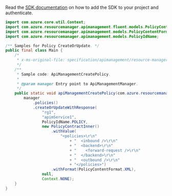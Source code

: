 Read the [SDK documentation](https://github.com/Azure/azure-sdk-for-java/blob/azure-resourcemanager-apimanagement_1.0.0-beta.3/sdk/apimanagement/azure-resourcemanager-apimanagement/README.md) on how to add the SDK to your project and authenticate.

```java
import com.azure.core.util.Context;
import com.azure.resourcemanager.apimanagement.fluent.models.PolicyContractInner;
import com.azure.resourcemanager.apimanagement.models.PolicyContentFormat;
import com.azure.resourcemanager.apimanagement.models.PolicyIdName;

/** Samples for Policy CreateOrUpdate. */
public final class Main {
    /*
     * x-ms-original-file: specification/apimanagement/resource-manager/Microsoft.ApiManagement/stable/2021-08-01/examples/ApiManagementCreatePolicy.json
     */
    /**
     * Sample code: ApiManagementCreatePolicy.
     *
     * @param manager Entry point to ApiManagementManager.
     */
    public static void apiManagementCreatePolicy(com.azure.resourcemanager.apimanagement.ApiManagementManager manager) {
        manager
            .policies()
            .createOrUpdateWithResponse(
                "rg1",
                "apimService1",
                PolicyIdName.POLICY,
                new PolicyContractInner()
                    .withValue(
                        "<policies>\r\n"
                            + "  <inbound />\r\n"
                            + "  <backend>\r\n"
                            + "    <forward-request />\r\n"
                            + "  </backend>\r\n"
                            + "  <outbound />\r\n"
                            + "</policies>")
                    .withFormat(PolicyContentFormat.XML),
                null,
                Context.NONE);
    }
}
```
